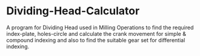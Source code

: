 # Dividing-Head-Calculator
A program for Dividing Head used in Milling Operations to find the required index-plate, holes-circle and calculate the crank movement for simple &amp; compound indexing and also to find the suitable gear set for differential indexing.

